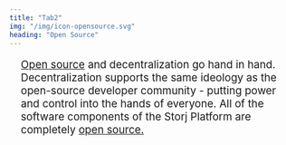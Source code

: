 ```yaml
---
title: "Tab2"
img: "/img/icon-opensource.svg"
heading: "Open Source"
---
```


<p style="font-size:14pt;padding-left:20px;padding-right:10px;"><a href="https://storj.io/open-source">Open source</a> and decentralization go hand in hand. Decentralization supports the same ideology as the open-source developer community - putting power and control into the hands of everyone. All of the software components of the Storj Platform are completely <a href="https://storj.io/open-source">open source.</a></p>

